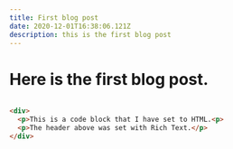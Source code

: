 ```yaml
---
title: First blog post
date: 2020-12-01T16:38:06.121Z
description: this is the first blog post
---
```

# Here is the first blog post. 

```html

<div>
  <p>This is a code block that I have set to HTML.<p>
  <p>The header above was set with Rich Text.</p>
</div>
```